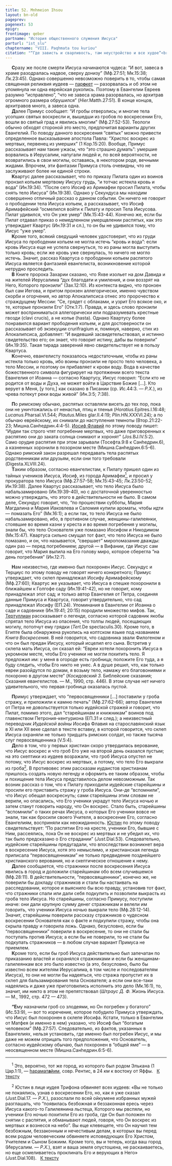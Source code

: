 ```yaml
---
title: 52. Mnhmeion Ihsou
layout: bn-old
pageprev: 
pagenext: 53
epigr: 
frontimage: qeber
partname: "История общественного служения Иисуса"
parturl: "ist_slu"
chaptername: "VIII. Paqhmata tou kuriou"
citation: "“Где зависть и сварливость, там неустройство и все худое”<br> (Иак.3:16)."
---
```



<p>     <strong>С</strong>разу же после смерти Иисуса начинаются чудеса: “И вот, завеса в храме разодралась надвое, сверху донизу” (Мф.27:51; Мк.15:38; Лк.23:45). Однако совершенно невозможно поверить в то, чтобы самая священная реликвия иудеев — <a href="javascript:popUp%20(&#39;img/parokhet.gif&#39;,%20110,%2060,%20&#39;&#39;)">пар<strong>o</strong>кeт</a> — разорвалась и об этом не упомянула ни одна еврейская рукопись. Поэтому в Евангелии Евреев разумно “исправлено”, “что не завеса храма разорвалась, но архитрав огромного размера обрушился” (<em>Hier.</em>Matth.27:51). В конце концов, архитравов много, а завеса одна.<br />
     <strong>Д</strong>алее Примус сообщает: “И гробы отверзлись; и многие тела усопших святых воскресли и, вышедши из гробов по воскресении Его, вошли во святый град и явились многим” (Мф.27:52-53). Теологи обычно обходят стороной это место, предпочитая варианты других Евангелий. По поводу данного воскресения “святых” можно привести определенное высказывание апостола Павла: “Христос воскрес из мертвых, первенец из умерших” (1 Кор.15:20). Вообще, Примус рассказывает нам такие ужасы, что “это страшно думать”: умершие ворвались в Иерусалим, напугали людей и, по всей вероятности, не возвратились в свои могилы, оставаясь, в некотором роде, вечными жидами. Впрочем, эти фантазии Примуса столь очевидны, что не заслуживают более ни единой строки.<br />
     <span id="crurifrg"></span><strong>К</strong>вартус далее рассказывает, что по приказу Пилата один из воинов пронзил копьем мертвому Иисусу грудь, “и тотчас истекла кровь и вода” (Ин.19:34). “После сего Иосиф из Аримафеи просил Пилата, чтобы снять тело Иисуса” (Ин.19:38). Однако у Секундуса мы находим совершенно отличный рассказ о данном событии. Он ничего не говорит о прободении тела Иисуса копьем, а рассказывает, что Иосиф Аримафейский “осмелился войти к Пилату и просил Тела Иисусова. Пилат удивился, что Он уже умер” (Мк.15:43-44). Конечно же, если бы Пилат отдавал приказ о немедленном умерщвлении распятых, как это утверждает Квартус (Ин.19:31 и сл.), то он бы не удивился тому, что Иисус “уже умер”.<br />
     <strong>К</strong>роме того, всякий сведущий человек удостоверит, что из груди Иисуса по прободении копьем не могла истечь “кровь и вода”: если кровь Иисуса еще не успела свернуться, то из раны могла выступить только кровь; если же кровь уже свернулась, то ничего не могло истечь. Значит, рассказ Квартуса о прободении копьем распятого Иисуса является фантазией евангелиста, возникновение которой нетрудно проследить.<br />
     <strong>В</strong> Книге пророка Захарии сказано, что Яхве изольет на дом Давида и на жителей Иерусалима “дух благодати и умиления, и они воззрят на Hего, Которого пронзили” (Зах.12:10). Из контекста видно, что пронзен был сам Иегова, и притом пронзен аллегорически, именно чувством скорби и огорчения, но автор Апокалипсиса отнес это пророчество к страждущему Мессии: “Се, грядет с облаками, и узрит Его всякое око, и те, которые пронзили Его” (Отк.1:7). Правда, и здесь слово <em>пронзили</em> может восприниматься аллегорически или подразумевать крестные гвозди (clavi crucis), а не копье (hasta). Однако Квартусу более понравился вариант прободения копьем, и для достоверности он рассказывает об экзекуции crurifragium и, помянуя, наверно, стих из Апокалипсиса, добавляет: “И видевший засвидетельствовал, и истинно свидетельство его; он знает, что говорит истину, дабы вы поверили” (Ин.19:35). Такая тирада заверений явно свидетельствует не в пользу Квартуса.<br />
     <strong>К</strong>онечно, евангелисту показалось недостаточным, чтобы из раны истекла только кровь, ибо воины пронзили не просто тело человека, а тело Мессии, и поэтому он прибавляет к крови воду. Вода в качестве божественного символа фигурирует на протяжении всего текста Евангелия от Иоанна — согласно Квартусу, Иисус говорил: “Если кто не родится от воды и Духа, не может войти в Царствие Божие [...]. Кто верует в Меня, [у того,] как сказано в Писании (ср. Ис.44:3. — <em>Р.Х.</em>), из чрева потекут реки воды живой” (Ин.3:5; 7:38).</p>
<p>     <strong>П</strong>о римскому обычаю, распятых оставляли висеть до тех пор, пока они не уничтожались от ненастья, птиц и тленья (<em>Horatius.</em>Epitres.I.16:48; <em>Lucanus.</em>Pharsal.VI.544; <em>Plautus.</em>Miles glar.II.4:19; <em>Plin.</em>HN.XXXVI.24); а по обычаю еврейскому, их снимали до наступления темноты (Втор.21:22-23; Мишна.Санhедрин.4:4-5). <a href="people/josephus.htm" title="Иосиф Флавий">Иосиф Флавий</a> по этому поводу пишет: “Иудеи так строго чтят погребение мертвых, что даже приговоренных к распятию они до заката солнца снимают и хоронят” (<em>Jos.</em>BJ.IV.5:2). Само орудие распятия при этом зарывали (Тосефта.9:8 к Санhедрин.6), а казненных хоронили в позорном месте (Мишна.Санhедрин.6:5-6). Однако римский закон разрешал передавать тела распятых родственникам или друзьям, если они того требовали (Digesta.XLVIII.24).<br />
     <span id="balzam"></span><strong>Т</strong>аким образом, согласно евангелистам, к Пилату пришел один из тайных учеников Иисуса, Иосиф, из города Аримафеи<a href="#prim1" title="Аримафея"><sup>1</sup></a><span id="1"></span>, и просил у прокуратора тело Иисуса (Мф.27:57-58; Мк.15:43-45; Лк.23:50-52; Ин.19:38). Далее Квартус рассказывает, что тело Иисуса было набальзамировано (Ин.19:39-40), но с достаточной уверенностью можно утверждать, что этого в действительности не было. В самом деле, Секундус говорит, что, “по прошествии субботы, Мария Магдалина и Мария Иаковлева и Саломия купили ароматы, чтобы идти — помазать Его” (Мк.16:1); а если так, то тело Иисуса не было набальзамировано, ибо, в противном случае, женщины-галилеянки, стоявшие во время казни у креста и во время погребения у могилы, знали бы, что тело Основателя уже помазано Иосифом и Hикодимом (Мк.15:47). Квартуса сильно смущал тот факт, что тело Иисуса не было помазано, и он, что называется, “свершает” миропомазание дважды: один раз — перед погребением; другой — в Вифании, где Иисус сам говорит, что Мария вылила на Его голову миро, которое сберегла “на день погребения” (Ин.12:7).<br />
</p>
<p>     <span id="m_q"></span><strong>H</strong>ам неизвестно, где именно был похоронен Иисус. Секундус и Терциус по этому поводу не говорят ничего конкретного; Примус утверждает, что склеп принадлежал Иосифу Аримафейскому (Мф.27:60); Квартус же указывает, что Иисуса в спешке похоронили в ближайшем к Голгофе саду (Ин.19:41-42), но не говорит, кому принадлежал этот сад; и только автор Евангелия от Петра, соединяя данные Примуса и Квартуса, говорит утвердительно, что сад принадлежал Иосифу (ЕП.24). Упоминания в Евангелии от Иоанна о саде и садовнике (Ин.19:41; 20:15) породили множество мифов. Так, <a href="people/tertull.htm" title="Тертуллиан">Тертуллиан</a> рассказывает о легенде, согласно которой садовник якобы спрятал тело Иисуса из опасения, что толпы людей, посещающих могилу, потопчут ему грядки (<em>Tert.</em>De spectaculis.30). Кроме того, в Египте была обнаружена рукопись на коптском языке под названием <em>Книга Воскресения</em>. В ней говорится, что садовника звали Филогеном и что он был предан Иисусу, который исцелил его сына. Встретив у склепа мать Иисуса, он сказал ей: “Евреи хотели похоронить Иисуса в укромном месте, чтобы Его ученики не могли похитить тело. Я предложил им: у меня в огороде есть гробница; положите Его туда, а я буду следить, чтобы Его никто не унес. А в душе решил, что, как только евреи разойдутся по домам, я возьму тело, намажу его благовониями и похороню в другом месте” (<em>Косидовский З.</em> Библейские сказания; Сказания евангелистов. — М., 1990, стр. 446). В этом случае нет ничего удивительного, что первая гробница оказалась пустой.</p>
<p>     <span id="strazha"></span><strong>П</strong>римус утверждает, что “первосвященники [...] поставили у гроба стражу, и приложили к камню печать” (Мф.27:62-66); автор Евангелия от Петра не довольствуется только иудейской стражей и говорит, что Пилат, помимо этого, дал “старейшинам и книжникам” воинов под главенством Петрония-кентуриона (ЕП.31 и след.); а неизвестный переводчик <em>Иудейской войны</em> Иосифа Флавия на старославянский язык в XI или XII веке сделал в тексте вставку, в которой говорится, что склеп Иисуса охраняли не только тридцать римских солдат, но также тысяча слуг первосвященника (V.5:4).<br />
     <strong>Д</strong>ело в том, что у первых христиан скоро утвердилась верование, что Иисус воскрес и что гроб Его уже на второй день оказался пустым; на это скептики из иудеев возражали, что гроб Иисуса опустел не потому, что Иисус воскрес из мертвых, а потому, что тело Его выкрали из гроба<a href="#prim2" title="Обвинение Юстина"><sup>2</sup></a><span id="2"></span>. В противовес этим рассказам иудаистов христианам пришлось создать новую легенду и оформить ее таким образом, чтобы и похищение тела Иисуса представилось делом невозможным. Так возник рассказ о том, что к Пилату приходили иудейские старейшины и просили его приставить стражу у гроба Иисуса. Они-де “вспомнили”, что Иисус обещал воскреснуть; сами старейшины этим словам не верили, но опасались, что Его ученики украдут тело Иисуса ночью и затем станут говорить народу, что Он воскрес. Стало быть, старейшины “вспомнили” о таких речах Иисуса, о которых Его ученики вовсе не знали, так как бросили своего Учителя, а воскресение Его, согласно Евангелиям, восприняли как неожиданность. <a href="people/justinus.htm" title="Юстин">Юстин</a> по этому поводу свидетельствует: “По распятии Его на кресте, ученики Его, бывшие с Hим, рассеялись, пока Он не воскрес из мертвых и не убедил их, что так было предсказано о Его страдании” (<em>Just.</em>Dial.53). Следовательно, иудейские старейшины предугадали, что впоследствии возникнет вера в воскресение Иисуса, хотя это немыслимо, и христианская легенда приписала “первосвященникам” не только предвидение позднейшего христианского верования, но и скептическое отношение к нему.<br />
     <strong>Д</strong>алее сообщается, что стражники после воскресения Иисуса явились в город и доложили старейшинам обо всем случившемся (Мф.28:11). В действительности, “первосвященники”, конечно же, не поверили бы докладу стражников и стали бы настаивать на расследовании, которое и выяснило бы всю правду, установив тот факт, что стражники спали или дали себя подкупить и позволили выкрасть из гроба тело Иисуса. Hо старейшины, согласно Примусу, поступили иначе: они дали крупную сумму денег стражникам и велели им говорить, что ученики Иисуса ночью выкрали тело (Мф.28:12-14). Значит, старейшины поверили рассказу стражников о чудесном воскресении Основателя как о факте и подкупили стражу, чтобы она скрыла правду и говорила ложь. Однако, безусловно, если бы “первосвященники” поверили в воскресение, то они не стали бы поступать против Иисуса; а если бы не поверили, то не стали бы подкупать стражников — в любом случае вариант Примуса не приемлем.<br />
     <strong>К</strong>роме того, если бы гроб Иисуса действительно был запечатан по приказанию властей и охранялся стражниками и если бы женщинам-галилеянкам все это было известно (а это, безусловно, было бы известно всем жителям Иерусалима, в том числе и последователям Иисуса), то они не могли бы надеяться, что стража пропустит их в склеп для бальзамирования тела Основателя; а если они все-таки надеялись и даже уже приготовились исполнить это дело (Мк.16:1), то, значит, им никто в этом не препятствовал (<em>Штраус Д. Ф.</em> Жизнь Иисуса. — М., 1992, стр. 472 — 473).</p>
<p>     <strong>“Е</strong>му назначили гроб со злодеями, но Он погребен у богатого” (Ис.53:9), — вот то изречение, которое побудило Примуса утверждать, что Иисус был похоронен в склепе Иосифа. Кстати, только в Евангелии от Матфея (и именно в нем) указано, что Иосиф был “богатым человеком” (Мф.27:57). Следовательно, из фактов, указанных в Евангелиях, нельзя установить, где именно был погребен Иисус, и мы даже не можем отрицать того предположения, что Основатель, согласно иудейскому обычаю, был похоронен в “общей яме” — в неосвященном месте (Мишна.Санhедрин.6:5-6).</p>
<hr />
<span id="prim1"></span> <span id="prim1"></span>
<p>     <sup>1</sup> Это, вероятно, тот же город, из которого был родом Элькана (1 Цар.1:1), — <a href="javascript:popUp%20(&#39;img/haramath.gif&#39;,%20150,%2060,%20&#39;&#39;)">hарамат<strong>а</strong>йим</a>, совр. Рентис, в 24 <em>км</em> к востоку от Яффы.   <a href="#1" title="Назад, к тексту">К тексту</a><br />
<span id="prim2"></span></p>
<p>     <sup>2</sup> Юстин в лице иудея Трифона обвиняет всех иудеев: «Вы не только не покаялись, узнав о воскресении Его, но, как я уже сказал (<em>Just.</em>Dial.17. — <em>Р.Х.</em>), разослали по всей ойкумене избранных мужей разглашать, что “появилась безбожная и беззаконная ересь через Иисуса какого-то Галилеянина льстеца, Которого мы рвспяли, но ученики Его ночью похитили Его из гроба, где Он был положен по снятии с распятия, и обманывают людей, говоря, что Он воскрес из мертвых и вознесся на небо”. Вы еще клевещете, что Он научил тем безбожным, беззаконным и нечестивым делам, в которых вы перед всем родом человеческим обвиняете исповедующих Его Христом, Учителем и Сыном Божиим. Кроме того, вы и теперь, когда ваш город (Иерусалим. — <em>Р.Х.</em>), взят и ваша земля опустошена, не раскаиваетесь, но еще осмеливаетесь проклинать Его и верующих в Него» (<em>Just.</em>Dial.108).   <a href="#2" title="Назад, к тексту">К тексту</a><br />
</p>
<p> </p>

     




